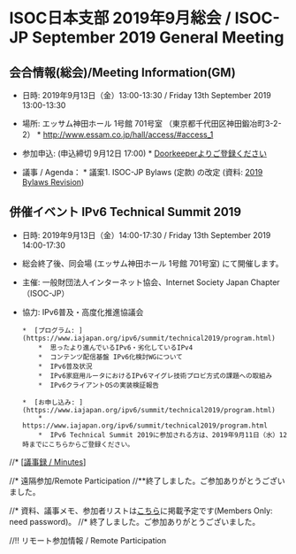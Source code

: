 # ISOC日本支部 2019年9月総会 / ISOC-JP September 2019 General Meeting

## 会合情報(総会)/Meeting Information(GM)
*  日時: 2019年9月13日（金）13:00-13:30 / Friday 13th September 2019 13:00-13:30
*  場所: エッサム神田ホール 1号館 701号室 （東京都千代田区神田鍛冶町3-2-2）
       *  http://www.essam.co.jp/hall/access/#access_1
*  参加申込:  (申込締切 9月12日 17:00)
       *  [Doorkeeperよりご登録ください](https://isocjp.doorkeeper.jp/events/97192)

*  議事 / Agenda： 
       *  議案1. ISOC-JP Bylaws (定款) の改定 (資料: [2019 Bylaws Revision](https://www.isoc.jp/members/wiki.cgi?page=2019+Bylaws+Revision))

## 併催イベント IPv6 Technical Summit 2019
*  日時: 2019年9月13日（金）14:00-17:30 / Friday 13th September 2019 14:00-17:30
*  総会終了後、同会場 (エッサム神田ホール 1号館 701号室) にて開催します。
*  主催:  一般財団法人インターネット協会、Internet Society Japan Chapter（ISOC-JP）
*  協力:  IPv6普及・高度化推進協議会

       *  [プログラム: ](https://www.iajapan.org/ipv6/summit/technical2019/program.html)
           *  思ったより進んでいるIPv6・劣化しているIPv4
           *  コンテンツ配信基盤 IPv6化検討WGについて
           *  IPv6普及状況
           *  IPv6家庭用ルータにおけるIPv6マイグレ技術プロビ方式の課題への取組み
           *  IPv6クライアントOSの実装検証報告

       *  [お申し込み: ](https://www.iajapan.org/ipv6/summit/technical2019/program.html)
           *  https://www.iajapan.org/ipv6/summit/technical2019/program.html
           *  IPv6 Technical Summit 2019に参加される方は、2019年9月11日（水）12時までにこちらからご登録ください。


//* [[議事録 / Minutes](2016_9_GM_Minutes)]


//* 遠隔参加/Remote Participation
//**終了しました。ご参加ありがとうございました。

//* 資料、議事メモ、参加者リストは[こちら](http://www.isoc.jp/members/wiki.cgi?page=2016_9_GM)に掲載予定です(Members Only: need password)。
//* 終了しました。ご参加ありがとうございました。

//!! リモート参加情報 / Remote Participation